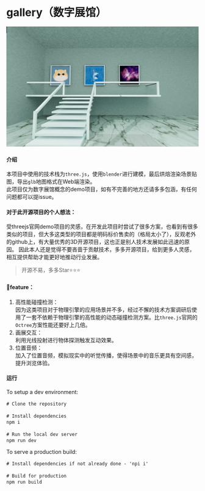 # gallery（数字展馆）

![cover.jpg](./cover.jpg)

#### 介绍
本项目中使用的技术栈为`three.js`，使用`blender`进行建模，最后烘焙渲染场景贴图，导出`glb`地图格式在Web端渲染。  
此项目仅为数字展馆概念的demo项目，如有不完善的地方还请多多包涵，有任何问题都可以提issue。

#### 对于此开源项目的个人想法： 
受threejs官网demo项目的灵感，在开发此项目时尝试了很多方案，也看到有很多类似的项目，但大多这类型的项目都是明码标价售卖的（格局太小了），反观老外的github上，有大量优秀的3D开源项目，这也正是别人技术发展如此迅速的原因。
因此本人还是觉得不要吝啬于贡献技术，多多开源项目，给到更多人灵感，相互提供帮助才能更好地推动行业发展。

> 开源不易，多多Star⭐⭐⭐  

#### 🎇feature：  
1. 高性能碰撞检测：  
因为这类项目对于物理引擎的应用场景并不多，经过不懈的技术方案调研后使用了一套不依赖于物理引擎的高性能的动态碰撞检测方案。比`three.js`官网的`Octree`方案性能还要好上几倍。
2. 画展交互：  
利用光线投射进行物体探测触发互动效果。
3. 位置音频：  
加入了位置音频，模拟现实中的听觉传播，使得场景中的音乐更具有空间感，提升浏览体验。

#### 运行
To setup a dev environment:
```text
# Clone the repository

# Install dependencies
npm i

# Run the local dev server
npm run dev
```
To serve a production build:
```text
# Install dependencies if not already done - 'npi i'

# Build for production
npm run build
```
